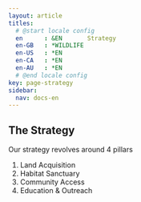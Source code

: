 ```yaml
---
layout: article
titles:
  # @start locale config
  en      : &EN       Strategy
  en-GB   : *WILDLIFE
  en-US   : *EN
  en-CA   : *EN
  en-AU   : *EN
  # @end locale config
key: page-strategy
sidebar:
  nav: docs-en
---
```


## The Strategy

Our strategy revolves around 4 pillars
1. Land Acquisition
2. Habitat Sanctuary
3. Community Access
4. Education & Outreach

